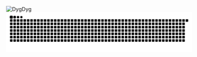 <picture>
  <img src="https://github-readme-stats.vercel.app/api/top-langs?username=DygDyg&show_icons=true&locale=en&layout=compact&theme=chartreuse-dark&locale=ru" alt="DygDyg" />
</picture>


<picture>
  <source media="(prefers-color-scheme: dark)" srcset="https://raw.githubusercontent.com/DygDyg/DygDyg/output/github-contribution-grid-snake-dark.svg">
  <source media="(prefers-color-scheme: light)" srcset="https://raw.githubusercontent.com/DygDyg/DygDyg/output/github-contribution-grid-snake.svg">
  <img alt="github contribution grid snake animation" src="https://raw.githubusercontent.com/DygDyg/DygDyg/output/github-contribution-grid-snake.svg">
</picture>



<!-- _generated with [Platane/snk](https://github.com/Platane/snk)_ -->
